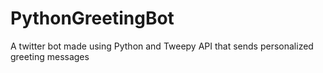 # PythonGreetingBot
A twitter bot made using Python and Tweepy API that sends personalized greeting messages
